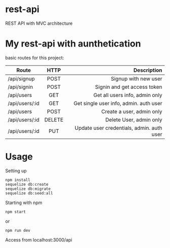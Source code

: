 # rest-api
REST API with MVC architecture


# My rest-api with aunthetication
basic routes for this project:

| Route          | HTTP   | Description  |
| -------------- |:------:| ------------:|
| /api/signup    | POST   | Signup with new user |
| /api/signin    | POST   | Signin and get access token |
| /api/users     | GET    | Get all users info, admin only |
| /api/users/:id | GET    | Get single user info, admin. auth user |
| /api/users     | POST   | Create a user, admin only |
| /api/users/:id | DELETE | Delete User, admin only |
| /api/users/:id | PUT    | Update user credentials, admin. auth user |


# Usage

Setting up
```
npm install
sequelize db:create
sequelize db:migrate
sequelize db:seed:all
```

Starting with npm
```
npm start
```
or
```
npm run dev
```
Access from localhost:3000/api
